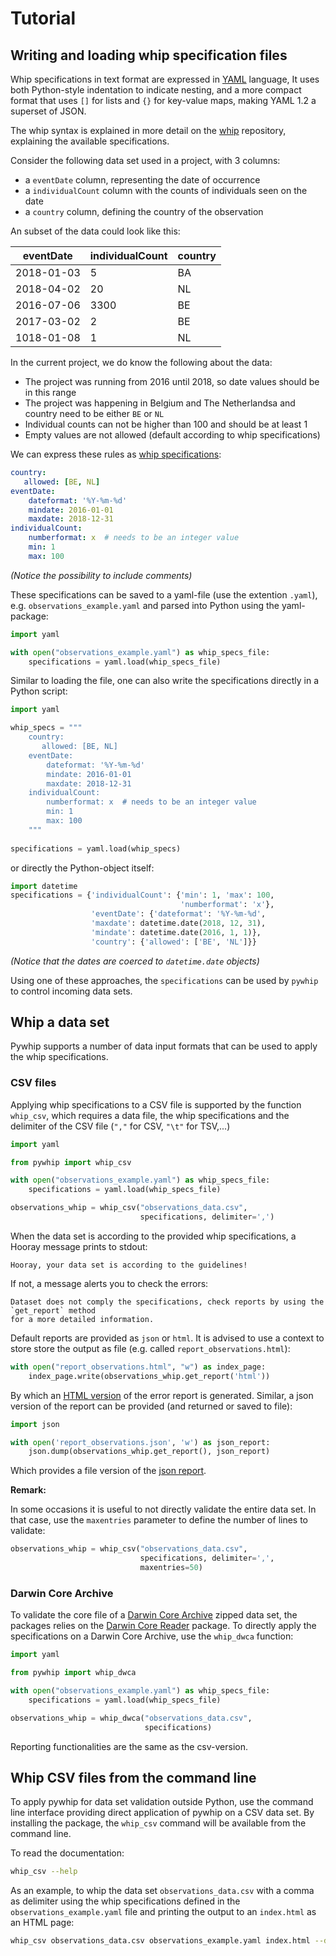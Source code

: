 
# Tutorial

## Writing and loading whip specification files

Whip specifications in text format are expressed in [YAML](https://en.wikipedia.org/wiki/YAML) 
language,  It uses both Python-style indentation to indicate nesting, and a more compact 
format that uses `[]` for lists and `{}` for key-value maps, making YAML 1.2 a superset of JSON.

The whip syntax is explained in more detail on the [whip](https://github.com/inbo/whip) repository,
explaining the available specifications. 

Consider the following data set used in a project, with 3 columns:
* a `eventDate` column, representing the date of occurrence
* a `individualCount` column with the counts of individuals seen on the date
* a `country` column, defining the country of the observation  

An subset of the data could look like this:

eventDate  | individualCount | country
-----------|-----------------|---------
2018-01-03 | 5               |  BA  
2018-04-02 | 20              |  NL
2016-07-06 | 3300            |  BE
2017-03-02 | 2               |  BE
1018-01-08 | 1               |  NL

In the current project, we do know the following about the data:
* The project was running from 2016 until 2018, so date values should be in this range
* The project was happening in Belgium and The Netherlandsa and country need to be either `BE` or `NL`
* Individual counts can not be higher than 100 and should be at least 1 
* Empty values are not allowed (default according to whip specifications)

We can express these rules as [whip specifications](https://github.com/inbo/whip):

```yaml
country:
   allowed: [BE, NL]
eventDate:
    dateformat: '%Y-%m-%d'
    mindate: 2016-01-01
    maxdate: 2018-12-31
individualCount:
    numberformat: x  # needs to be an integer value
    min: 1
    max: 100
```
*(Notice the possibility to include comments)*

These specifications can be saved to a yaml-file (use the extention `.yaml`), e.g. `observations_example.yaml` 
and parsed into Python using the yaml-package:

```python
import yaml

with open("observations_example.yaml") as whip_specs_file:
    specifications = yaml.load(whip_specs_file)
``` 

Similar to loading the file, one can also write the specifications directly in a Python script:

```python
import yaml

whip_specs = """
    country:
       allowed: [BE, NL]
    eventDate:
        dateformat: '%Y-%m-%d'
        mindate: 2016-01-01
        maxdate: 2018-12-31
    individualCount:
        numberformat: x  # needs to be an integer value
        min: 1
        max: 100
    """
 
specifications = yaml.load(whip_specs)  
```
or directly the Python-object itself:
```python
import datetime
specifications = {'individualCount': {'min': 1, 'max': 100, 
                                      'numberformat': 'x'}, 
                  'eventDate': {'dateformat': '%Y-%m-%d', 
                  'maxdate': datetime.date(2018, 12, 31), 
                  'mindate': datetime.date(2016, 1, 1)}, 
                  'country': {'allowed': ['BE', 'NL']}}

```
*(Notice that the dates are coerced to `datetime.date` objects)*

Using one of these approaches, the `specifications` can be used by `pywhip` to control incoming data sets.

## Whip a data set

Pywhip supports a number of data input formats that can be used to apply the whip specifications.

### CSV files

Applying whip specifications to a CSV file is supported by the function `whip_csv`, which requires
a data  file, the whip specifications and the delimiter of the CSV file (`","` for CSV, `"\t"` for TSV,...)

```python
import yaml

from pywhip import whip_csv

with open("observations_example.yaml") as whip_specs_file:
    specifications = yaml.load(whip_specs_file)

observations_whip = whip_csv("observations_data.csv", 
                             specifications, delimiter=',')
```
When the data set is according to the provided whip specifications, a Hooray message prints to stdout:

```
Hooray, your data set is according to the guidelines! 
```

If not, a message alerts you to check the errors:

```
Dataset does not comply the specifications, check reports by using the `get_report` method 
for a more detailed information.
```

Default reports are provided as `json` or `html`. It is advised to use a context to store 
store the output as file (e.g. called `report_observations.html`):

```python
with open("report_observations.html", "w") as index_page:
    index_page.write(observations_whip.get_report('html'))
```

By which an [HTML version](report_observations.html) of the error report is generated. Similar, 
a json version of the report can be provided (and returned or saved to file):

```python
import json

with open('report_observations.json', 'w') as json_report:
    json.dump(observations_whip.get_report(), json_report)
```

Which provides a file version of the [json report](report_observations.json).

**Remark:**

In some occasions it is useful to not directly validate the entire data set. In that case,
use the `maxentries` parameter to define the number of lines to validate: 

```python
observations_whip = whip_csv("observations_data.csv", 
                             specifications, delimiter=',',
                             maxentries=50)
```

### Darwin Core Archive

To validate the core file of a [Darwin Core Archive](https://en.wikipedia.org/wiki/Darwin_Core_Archive) 
zipped data set, the packages relies on the [Darwin Core Reader](https://python-dwca-reader.readthedocs.io/en/latest/)
package. To directly apply the specifications on a Darwin Core Archive, use the `whip_dwca` function:

```python
import yaml

from pywhip import whip_dwca

with open("observations_example.yaml") as whip_specs_file:
    specifications = yaml.load(whip_specs_file)

observations_whip = whip_dwca("observations_data.csv", 
                              specifications)
```

Reporting functionalities are the same as the csv-version.


## Whip CSV files from the command line

To apply pywhip for data set validation outside Python, use the command line
interface providing direct application of pywhip on a CSV data set. By installing
the package, the `whip_csv` command will be available from the command line.

To read the documentation:

```bash
whip_csv --help
```

As an example, to whip the data set `observations_data.csv` with a comma as delimiter
using the whip specifications defined in the `observations_example.yaml` file 
and printing the output to an `index.html` as an HTML page:

```bash
whip_csv observations_data.csv observations_example.yaml index.html --delimiter ','
```

    



 


 

